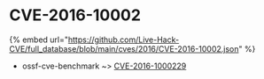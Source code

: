 # CVE-2016-10002
{% embed url="https://github.com/Live-Hack-CVE/full_database/blob/main/cves/2016/CVE-2016-10002.json" %}

* ossf-cve-benchmark ~> [CVE-2016-1000229](https://www.alice-snow.ru/2016/database/cve-2016-10002/cve-2016-1000229-ossf-cve-benchmark)